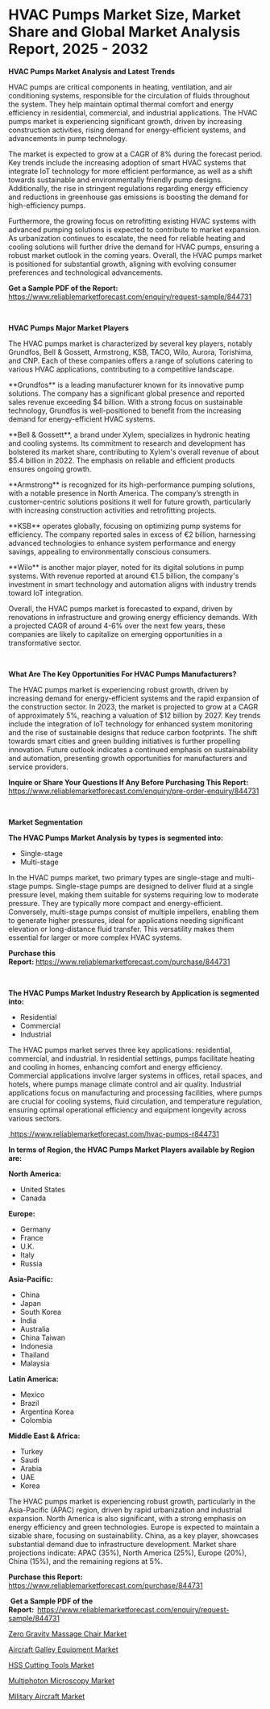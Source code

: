 <p><h1>HVAC Pumps Market Size, Market Share and Global Market Analysis Report, 2025 - 2032</h1></p><p><strong>HVAC Pumps Market Analysis and Latest Trends</strong></p>
<p><p>HVAC pumps are critical components in heating, ventilation, and air conditioning systems, responsible for the circulation of fluids throughout the system. They help maintain optimal thermal comfort and energy efficiency in residential, commercial, and industrial applications. The HVAC pumps market is experiencing significant growth, driven by increasing construction activities, rising demand for energy-efficient systems, and advancements in pump technology.</p><p>The market is expected to grow at a CAGR of 8% during the forecast period. Key trends include the increasing adoption of smart HVAC systems that integrate IoT technology for more efficient performance, as well as a shift towards sustainable and environmentally friendly pump designs. Additionally, the rise in stringent regulations regarding energy efficiency and reductions in greenhouse gas emissions is boosting the demand for high-efficiency pumps.</p><p>Furthermore, the growing focus on retrofitting existing HVAC systems with advanced pumping solutions is expected to contribute to market expansion. As urbanization continues to escalate, the need for reliable heating and cooling solutions will further drive the demand for HVAC pumps, ensuring a robust market outlook in the coming years. Overall, the HVAC pumps market is positioned for substantial growth, aligning with evolving consumer preferences and technological advancements.</p></p>
<p><strong>Get a Sample PDF of the Report:&nbsp;</strong> <a href="https://www.reliablemarketforecast.com/enquiry/request-sample/844731?utm_campaign=1134&utm_medium=2&utm_source=Github&utm_content=ia&utm_term=08042025&utm_id=hvac-pumps">https://www.reliablemarketforecast.com/enquiry/request-sample/844731</a></p>
<p>&nbsp;</p>
<p><strong>HVAC Pumps Major Market Players</strong></p>
<p><p>The HVAC pumps market is characterized by several key players, notably Grundfos, Bell & Gossett, Armstrong, KSB, TACO, Wilo, Aurora, Torishima, and CNP. Each of these companies offers a range of solutions catering to various HVAC applications, contributing to a competitive landscape.</p><p>**Grundfos** is a leading manufacturer known for its innovative pump solutions. The company has a significant global presence and reported sales revenue exceeding $4 billion. With a strong focus on sustainable technology, Grundfos is well-positioned to benefit from the increasing demand for energy-efficient HVAC systems.</p><p>**Bell & Gossett**, a brand under Xylem, specializes in hydronic heating and cooling systems. Its commitment to research and development has bolstered its market share, contributing to Xylem's overall revenue of about $5.4 billion in 2022. The emphasis on reliable and efficient products ensures ongoing growth.</p><p>**Armstrong** is recognized for its high-performance pumping solutions, with a notable presence in North America. The company’s strength in customer-centric solutions positions it well for future growth, particularly with increasing construction activities and retrofitting projects.</p><p>**KSB** operates globally, focusing on optimizing pump systems for efficiency. The company reported sales in excess of €2 billion, harnessing advanced technologies to enhance system performance and energy savings, appealing to environmentally conscious consumers.</p><p>**Wilo** is another major player, noted for its digital solutions in pump systems. With revenue reported at around €1.5 billion, the company's investment in smart technology and automation aligns with industry trends toward IoT integration.</p><p>Overall, the HVAC pumps market is forecasted to expand, driven by renovations in infrastructure and growing energy efficiency demands. With a projected CAGR of around 4-6% over the next few years, these companies are likely to capitalize on emerging opportunities in a transformative sector.</p></p>
<p>&nbsp;</p>
<p><strong>What Are The Key Opportunities For HVAC Pumps Manufacturers?</strong></p>
<p><p>The HVAC pumps market is experiencing robust growth, driven by increasing demand for energy-efficient systems and the rapid expansion of the construction sector. In 2023, the market is projected to grow at a CAGR of approximately 5%, reaching a valuation of $12 billion by 2027. Key trends include the integration of IoT technology for enhanced system monitoring and the rise of sustainable designs that reduce carbon footprints. The shift towards smart cities and green building initiatives is further propelling innovation. Future outlook indicates a continued emphasis on sustainability and automation, presenting growth opportunities for manufacturers and service providers.</p></p>
<p><strong>Inquire or Share Your Questions If Any Before Purchasing This Report:</strong> <a href="https://www.reliablemarketforecast.com/enquiry/pre-order-enquiry/844731?utm_campaign=1134&utm_medium=2&utm_source=Github&utm_content=ia&utm_term=08042025&utm_id=hvac-pumps">https://www.reliablemarketforecast.com/enquiry/pre-order-enquiry/844731</a></p>
<p>&nbsp;</p>
<p><strong>Market Segmentation</strong></p>
<p><strong>The HVAC Pumps Market Analysis by types is segmented into:</strong></p>
<p><ul><li>Single-stage</li><li>Multi-stage</li></ul></p>
<p><p>In the HVAC pumps market, two primary types are single-stage and multi-stage pumps. Single-stage pumps are designed to deliver fluid at a single pressure level, making them suitable for systems requiring low to moderate pressure. They are typically more compact and energy-efficient. Conversely, multi-stage pumps consist of multiple impellers, enabling them to generate higher pressures, ideal for applications needing significant elevation or long-distance fluid transfer. This versatility makes them essential for larger or more complex HVAC systems.</p></p>
<p><strong>Purchase this Report:&nbsp;</strong><a href="https://www.reliablemarketforecast.com/purchase/844731?utm_campaign=1134&utm_medium=2&utm_source=Github&utm_content=ia&utm_term=08042025&utm_id=hvac-pumps">https://www.reliablemarketforecast.com/purchase/844731</a></p>
<p>&nbsp;</p>
<p><strong>The HVAC Pumps Market Industry Research by Application is segmented into:</strong></p>
<p><ul><li>Residential</li><li>Commercial</li><li>Industrial</li></ul></p>
<p><p>The HVAC pumps market serves three key applications: residential, commercial, and industrial. In residential settings, pumps facilitate heating and cooling in homes, enhancing comfort and energy efficiency. Commercial applications involve larger systems in offices, retail spaces, and hotels, where pumps manage climate control and air quality. Industrial applications focus on manufacturing and processing facilities, where pumps are crucial for cooling systems, fluid circulation, and temperature regulation, ensuring optimal operational efficiency and equipment longevity across various sectors.</p></p>
<p><a href="https://www.reliablemarketforecast.com/hvac-pumps-r844731?utm_campaign=1134&utm_medium=2&utm_source=Github&utm_content=ia&utm_term=08042025&utm_id=hvac-pumps">&nbsp;https://www.reliablemarketforecast.com/hvac-pumps-r844731</a></p>
<p><strong>In terms of Region, the HVAC Pumps Market Players available by Region are:</strong></p>
<p>
    <p> <strong> North America: </strong>
        <ul>
            <li>United States</li>
            <li>Canada</li>
        </ul>
        </p> 
    <p> <strong> Europe: </strong>
        <ul>
            <li>Germany</li>
            <li>France</li>
            <li>U.K.</li>
            <li>Italy</li>
            <li>Russia</li>
        </ul>
        </p> 
    <p> <strong> Asia-Pacific: </strong>
        <ul>
            <li>China</li>
            <li>Japan</li>
            <li>South Korea</li>
            <li>India</li>
            <li>Australia</li>
            <li>China Taiwan</li>
            <li>Indonesia</li>
            <li>Thailand</li>
            <li>Malaysia</li>
        </ul>
        </p> 
    <p> <strong> Latin America: </strong>
        <ul>
            <li>Mexico</li>
            <li>Brazil</li>
            <li>Argentina Korea</li>
            <li>Colombia</li>
        </ul>
        </p> 
    <p> <strong> Middle East & Africa: </strong>
        <ul>
            <li>Turkey</li>
            <li>Saudi</li>
            <li>Arabia</li>
            <li>UAE</li>
            <li>Korea</li>
        </ul>
    </p>
    </p>
<p><p>The HVAC pumps market is experiencing robust growth, particularly in the Asia-Pacific (APAC) region, driven by rapid urbanization and industrial expansion. North America is also significant, with a strong emphasis on energy efficiency and green technologies. Europe is expected to maintain a sizable share, focusing on sustainability. China, as a key player, showcases substantial demand due to infrastructure development. Market share projections indicate: APAC (35%), North America (25%), Europe (20%), China (15%), and the remaining regions at 5%.</p></p>
<p><strong>Purchase this Report: </strong><a href="https://www.reliablemarketforecast.com/purchase/844731?utm_campaign=1134&utm_medium=2&utm_source=Github&utm_content=ia&utm_term=08042025&utm_id=hvac-pumps">https://www.reliablemarketforecast.com/purchase/844731</a></p>
<p>&nbsp;<strong>Get a Sample PDF of the Report:&nbsp;&nbsp;</strong><a href="https://www.reliablemarketforecast.com/enquiry/request-sample/844731?utm_campaign=1134&utm_medium=2&utm_source=Github&utm_content=ia&utm_term=08042025&utm_id=hvac-pumps">https://www.reliablemarketforecast.com/enquiry/request-sample/844731</a></p>
<p><strong></strong></p>
<p><p><a href="https://github.com/hoganemken50/Market-Research-Report-List-1/blob/main/zero-gravity-massage-chair-market.md?utm_campaign=1134&utm_medium=2&utm_source=Github&utm_content=ia&utm_term=08042025&utm_id=hvac-pumps">Zero Gravity Massage Chair Market</a></p><p><a href="https://github.com/ujanoandryvw/Market-Research-Report-List-1/blob/main/aircraft-galley-equipment-market.md?utm_campaign=1134&utm_medium=2&utm_source=Github&utm_content=ia&utm_term=08042025&utm_id=hvac-pumps">Aircraft Galley Equipment Market</a></p><p><a href="https://github.com/donnypolan/Market-Research-Report-List-1/blob/main/hss-cutting-tools-market.md?utm_campaign=1134&utm_medium=2&utm_source=Github&utm_content=ia&utm_term=08042025&utm_id=hvac-pumps">HSS Cutting Tools Market</a></p><p><a href="https://github.com/kuziaaring40/Market-Research-Report-List-1/blob/main/multiphoton-microscopy-market.md?utm_campaign=1134&utm_medium=2&utm_source=Github&utm_content=ia&utm_term=08042025&utm_id=hvac-pumps">Multiphoton Microscopy Market</a></p><p><a href="https://github.com/zemonarutaep/Market-Research-Report-List-1/blob/main/military-aircraft-market.md?utm_campaign=1134&utm_medium=2&utm_source=Github&utm_content=ia&utm_term=08042025&utm_id=hvac-pumps">Military Aircraft Market</a></p></p>